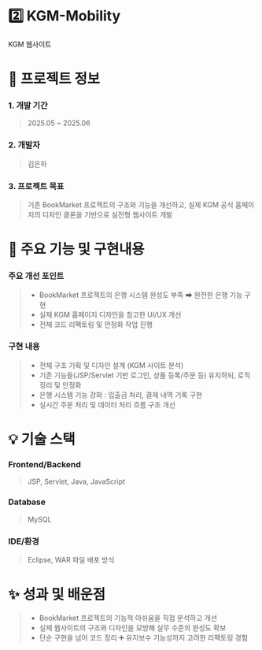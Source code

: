 # 2️⃣ KGM-Mobility
KGM 웹사이트<br/>

# 📑 프로젝트 정보

### 1. 개발 기간

> 2025.05 ~ 2025.06

### 2. 개발자

> 김은하

### 3. 프로젝트 목표

> 기존 BookMarket 프로젝트의 구조와 기능을 개선하고, 실제 KGM 공식 홈페이지의 디자인 클론을 기반으로 실전형 웹사이트 개발


# 📌 주요 기능 및 구현내용

### 주요 개선 포인트
> - BookMarket 프로젝트의 은행 시스템 완성도 부족 ➡ 완전한 은행 기능 구현
> - 실제 KGM 홈페이지 디자인을 참고한 UI/UX 개선
> - 전체 코드 리팩토링 및 안정화 작업 진행

### 구현 내용
> - 전체 구조 기획 및 디자인 설계 (KGM 사이트 분석)
> - 기존 기능들(JSP/Servlet 기반 로그인, 상품 등록/주문 등) 유지하되, 로직 정리 및 안정화
> - 은행 시스템 기능 강화 : 입출금 처리, 결제 내역 기록 구현
> - 실시간 주문 처리 및 데이터 처리 흐름 구조 개선

# 💡 기술 스택

### Frontend/Backend
> JSP, Servlet, Java, JavaScript

### Database
> MySQL

### IDE/환경 
> Eclipse, WAR 파일 배포 방식

# ✨ 성과 및 배운점
> - BookMarket 프로젝트의 기능적 아쉬움을 직접 분석하고 개선
> - 실제 웹사이트의 구조와 디자인을 모방해 실무 수준의 완성도 확보
> - 단순 구현을 넘어 코드 정리 ➕ 유지보수 기능성까지 고려한 리팩토링 경험
